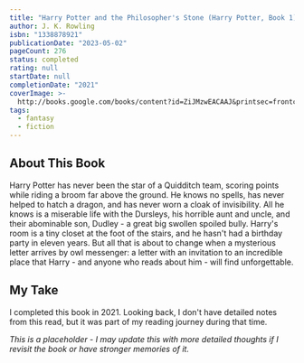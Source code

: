 ```yaml
---
title: "Harry Potter and the Philosopher's Stone (Harry Potter, Book 1)"
author: J. K. Rowling
isbn: "1338878921"
publicationDate: "2023-05-02"
pageCount: 276
status: completed
rating: null
startDate: null
completionDate: "2021"
coverImage: >-
  http://books.google.com/books/content?id=ZiJMzwEACAAJ&printsec=frontcover&img=1&zoom=1&source=gbs_api
tags:
  - fantasy
  - fiction
---
```


## About This Book

Harry Potter has never been the star of a Quidditch team, scoring points while riding a broom far above the ground. He knows no spells, has never helped to hatch a dragon, and has never worn a cloak of invisibility. All he knows is a miserable life with the Dursleys, his horrible aunt and uncle, and their abominable son, Dudley - a great big swollen spoiled bully. Harry's room is a tiny closet at the foot of the stairs, and he hasn't had a birthday party in eleven years. But all that is about to change when a mysterious letter arrives by owl messenger: a letter with an invitation to an incredible place that Harry - and anyone who reads about him - will find unforgettable.

## My Take

I completed this book in 2021. Looking back, I don't have detailed notes from this read, but it was part of my reading journey during that time.

_This is a placeholder - I may update this with more detailed thoughts if I revisit the book or have stronger memories of it._
